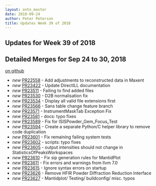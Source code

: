 ```yaml
---
layout: onto_master
date: 2018-09-24
author: Peter Peterson
title: Updates Week 39 of 2018
---
```

Updates for Week 39 of 2018
---------------------------

Detailed Merges for Sep 24 to 30, 2018
--------------------------------------
[on github](https://github.com/mantidproject/mantid/pulls?q=is%3Apr+merged%3A2018-09-25..2018-09-30)

* *new* [PR22558](https://github.com/mantidproject/mantid/pull/22558) - Add adjustments to reconstructed data in Maxent
* *new* [PR23422](https://github.com/mantidproject/mantid/pull/23422) - Update DirectILL documentation
* *new* [PR23511](https://github.com/mantidproject/mantid/pull/23511) - Failing to find added files
* *new* [PR23530](https://github.com/mantidproject/mantid/pull/23530) - D2B normalisation fix
* *new* [PR23534](https://github.com/mantidproject/mantid/pull/23534) - Display all valid file extensions first
* *new* [PR23566](https://github.com/mantidproject/mantid/pull/23566) - Sans table change feature branch
* *new* [PR23571](https://github.com/mantidproject/mantid/pull/23571) - InstrumentMaskTab Exception Fix
* *new* [PR23581](https://github.com/mantidproject/mantid/pull/23581) - docs: typo fixes
* *new* [PR23589](https://github.com/mantidproject/mantid/pull/23589) - Fix for ISISPowder_Gem_Focus_Test
* *new* [PR23594](https://github.com/mantidproject/mantid/pull/23594) - Create a separate Python/C helper library to remove code duplication
* *new* [PR23601](https://github.com/mantidproject/mantid/pull/23601) - Fix remaining failing system tests
* *new* [PR23602](https://github.com/mantidproject/mantid/pull/23602) - scripts: typo fixes
* *new* [PR23605](https://github.com/mantidproject/mantid/pull/23605) - output intensities should not change in StatisticsOfPeaksWorkspaces
* *new* [PR23610](https://github.com/mantidproject/mantid/pull/23610) - Fix sip generation rules for MantidPlot
* *new* [PR23611](https://github.com/mantidproject/mantid/pull/23611) - Fix errors and warnings from llvm 7.0
* *new* [PR23615](https://github.com/mantidproject/mantid/pull/23615) - Ignore syntax errors on startup
* *new* [PR23626](https://github.com/mantidproject/mantid/pull/23626) - Remove HFIR Powder Diffraction Reduction Interface
* *new* [PR23627](https://github.com/mantidproject/mantid/pull/23627) - Mantidplot/ Testing/ buildconfig/ misc. typos
